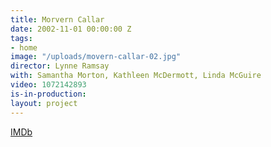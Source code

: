 ```yaml
---
title: Morvern Callar
date: 2002-11-01 00:00:00 Z
tags:
- home
image: "/uploads/movern-callar-02.jpg"
director: Lynne Ramsay
with: Samantha Morton, Kathleen McDermott, Linda McGuire
video: 1072142893
is-in-production: 
layout: project
---
```


[IMDb](https://www.imdb.com/title/tt0300214/?ref_=nv_sr_srsg_0_tt_2_nm_0_q_morvern%2520callar)
